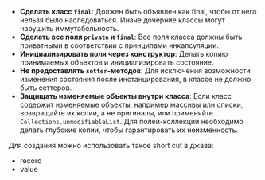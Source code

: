 - **Сделать класс `final`**: Должен быть объявлен как final, чтобы от него нельзя было наследоваться. Иначе дочерние классы могут нарушить иммутабельность.
- **Сделать все поля `private` и `final`**: Все поля класса должны быть приватными в соответствии с принципами инкапсуляции.
- **Инициализировать поля через конструктор**: Делать копию принимаемых объектов и инициализировать состояние.
- **Не предоставлять `setter`-методов**:  Для исключения возможности изменения состояния после инстанцирования, в классе не должно быть сеттеров.
- **Защищать изменяемые объекты внутри класса**: Если класс содержит изменяемые объекты, например массивы или списки, возвращайте их копии, а не оригиналы, или применяйте `Collections.unmodifiableList`. Для полей-коллекций необходимо делать глубокие копии, чтобы гарантировать их неизменность.


Для создания можно использовать такое short cut в  джава:

- record
- value